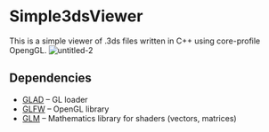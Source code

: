 # Simple3dsViewer
This is a simple viewer of .3ds files written in C++ using core-profile OpengGL.
![untitled-2](https://user-images.githubusercontent.com/27431799/34616399-31878768-f249-11e7-8958-db34c5df42b9.gif)
## Dependencies
* [GLAD](https://github.com/Dav1dde/glad) – GL loader
* [GLFW](https://github.com/glfw/glfw) – OpenGL library
* [GLM](https://github.com/g-truc/glm) – Mathematics library for shaders (vectors, matrices)

